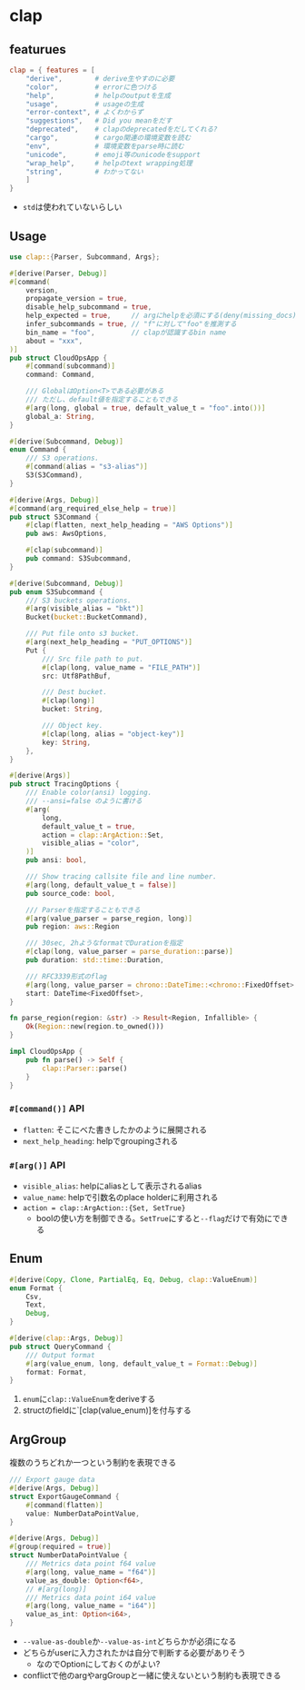 # clap

## featurues

```toml
clap = { features = [
    "derive",        # derive生やすのに必要
    "color",         # errorに色つける 
    "help",          # helpのoutputを生成 
    "usage",         # usageの生成
    "error-context", # よくわからず
    "suggestions",   # Did you meanをだす
    "deprecated",    # clapのdeprecatedをだしてくれる?
    "cargo",         # cargo関連の環境変数を読む
    "env",           # 環境変数をparse時に読む
    "unicode",       # emoji等のunicodeをsupport
    "wrap_help",     # helpのtext wrapping処理
    "string",        # わかってない
    ]
}
```

* `std`は使われていないらしい

## Usage

```rust
use clap::{Parser, Subcommand, Args};

#[derive(Parser, Debug)]
#[command(
    version, 
    propagate_version = true,
    disable_help_subcommand = true,
    help_expected = true,     // argにhelpを必須にする(deny(missing_docs))のruntime版
    infer_subcommands = true, // "f"に対して"foo"を推測する
    bin_name = "foo",         // clapが認識するbin name
    about = "xxx",
)]
pub struct CloudOpsApp {
    #[command(subcommand)]
    command: Command,

    /// GlobalはOption<T>である必要がある
    /// ただし、default値を指定することもできる
    #[arg(long, global = true, default_value_t = "foo".into())]
    global_a: String,
}

#[derive(Subcommand, Debug)]
enum Command {
    /// S3 operations.
    #[command(alias = "s3-alias")]
    S3(S3Command),
}

#[derive(Args, Debug)]
#[command(arg_required_else_help = true)]
pub struct S3Command {
    #[clap(flatten, next_help_heading = "AWS Options")]
    pub aws: AwsOptions,

    #[clap(subcommand)]
    pub command: S3Subcommand,
}

#[derive(Subcommand, Debug)]
pub enum S3Subcommand {
    /// S3 buckets operations.
    #[arg(visible_alias = "bkt")]
    Bucket(bucket::BucketCommand),

    /// Put file onto s3 bucket.
    #[arg(next_help_heading = "PUT_OPTIONS")]
    Put {
        /// Src file path to put.
        #[clap(long, value_name = "FILE_PATH")]
        src: Utf8PathBuf,

        /// Dest bucket.
        #[clap(long)]
        bucket: String,

        /// Object key.
        #[clap(long, alias = "object-key")]
        key: String,
    },
}

#[derive(Args)]
pub struct TracingOptions {
    /// Enable color(ansi) logging.
    /// --ansi=false のように書ける
    #[arg(
        long,
        default_value_t = true,
        action = clap::ArgAction::Set,
        visible_alias = "color",
    )]
    pub ansi: bool,

    /// Show tracing callsite file and line number.
    #[arg(long, default_value_t = false)]
    pub source_code: bool,

    /// Parserを指定することもできる
    #[arg(value_parser = parse_region, long)]
    pub region: aws::Region

    /// 30sec, 2hようなformatでDurationを指定
    #[clap(long, value_parser = parse_duration::parse)]
    pub duration: std::time::Duration,

    /// RFC3339形式のflag
    #[arg(long, value_parser = chrono::DateTime::<chrono::FixedOffset>::parse_from_rfc3339,value_name = "TIMESTAMP")]
    start: DateTime<FixedOffset>,
}

fn parse_region(region: &str) -> Result<Region, Infallible> {
    Ok(Region::new(region.to_owned()))
}

impl CloudOpsApp {
    pub fn parse() -> Self {
        clap::Parser::parse()
    }
}
```

### `#[command()]` API
* `flatten`: そこにべた書きしたかのように展開される
* `next_help_heading`: helpでgroupingされる

### `#[arg()]` API

* `visible_alias`: helpにaliasとして表示されるalias
* `value_name`: helpで引数名のplace holderに利用される
* `action = clap::ArgAction::{Set, SetTrue}`
  * boolの使い方を制御できる。`SetTrue`にすると`--flag`だけで有効にできる

## Enum

```rust
#[derive(Copy, Clone, PartialEq, Eq, Debug, clap::ValueEnum)]
enum Format {
    Csv,
    Text,
    Debug,
}

#[derive(clap::Args, Debug)]
pub struct QueryCommand {
    /// Output format
    #[arg(value_enum, long, default_value_t = Format::Debug)]
    format: Format,
}
```

1. `enum`に`clap::ValueEnum`をderiveする
1. structのfieldに`[clap(value_enum)]を付与する

## ArgGroup

複数のうちどれか一つという制約を表現できる

```rust
/// Export gauge data
#[derive(Args, Debug)]
struct ExportGaugeCommand {
    #[command(flatten)]
    value: NumberDataPointValue,
}

#[derive(Args, Debug)]
#[group(required = true)]
struct NumberDataPointValue {
    /// Metrics data point f64 value
    #[arg(long, value_name = "f64")]
    value_as_double: Option<f64>,
    // #[arg(long)]
    /// Metrics data point i64 value
    #[arg(long, value_name = "i64")]
    value_as_int: Option<i64>,
}
```

* `--value-as-double`か`--value-as-int`どちらかが必須になる
* どちらがuserに入力されたかは自分で判断する必要がありそう
  * なのでOptionにしておくのがよい?
* conflictで他のargやargGroupと一緒に使えないという制約も表現できる
